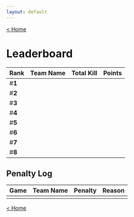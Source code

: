 ```yaml
---
layout: default
---
```


[< Home](./)

# **Leaderboard**

|  Rank  | **Team Name**         | Total Kill | **Points** |
|:-------|:----------------------|:-----------|:-----------|
| #**1** |                       |            |            |
| #**2** |                       |            |            |
| #**3** |                       |            |            |
| #**4** |                       |            |            |
| #**5** |                       |            |            |
| #**6** |                       |            |            |
| #**7** |                       |            |            |
| #**8** |                       |            |            |

## Penalty Log

|  Game  | Team Name | Penalty | Reason                |
|:-------|:----------|:--------|:----------------------|
|        |           |         |                       |

[< Home](./)

<script>
  // Define a function to execute the script
  function executePythonScript() {
    $.post('/run_script', function(data) {
      console.log(data); // Display the response from the server
    });
  }

  // Run the script when the page is fully loaded
  $(document).ready(function() {
    executePythonScript();
  });
</script>
